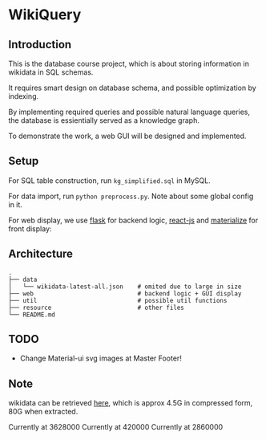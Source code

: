 # WikiQuery

## Introduction

This is the database course project, which is about storing information in wikidata in SQL schemas. 

It requires smart design on database schema, and possible optimization by indexing.

By implementing required queries and possible natural language queries, the database is essientially served as a knowledge graph.

To demonstrate the work, a web GUI will be designed and implemented.

## Setup

For SQL table construction, run `kg_simplified.sql` in MySQL.

For data import, run `python preprocess.py`. Note about some global config in it.

For web display, we use [flask](https://github.com/pallets/flask) for backend logic, [react-js](https://github.com/facebook/react) and [materialize](https://github.com/Dogfalo/materialize) for front display: 

## Architecture

```
.
├── data
│   └── wikidata-latest-all.json  	# omited due to large in size
├── web								# backend logic + GUI display 
├── util							# possible util functions 
├── resource						# other files
└── README.md
```

## TODO

- Change Material-ui svg images at Master Footer!

## Note

wikidata can be retrieved [here](http://adapt.seiee.sjtu.edu.cn/~frank/wikidata-latest-all.json.bz2), which is approx 4.5G in compressed form, 80G when extracted.


Currently at 3628000
Currently at 420000
Currently at 2860000